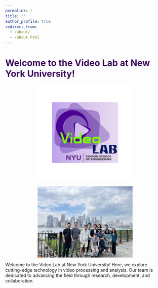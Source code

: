 ```yaml
---
permalink: /
title: ""
author_profile: true
redirect_from: 
  - /about/
  - /about.html
---
```


<style>
  .page-title {
    color: #3D0A5B; /* Dark purple color */
  }
  .image-container {
    display: flex;
    flex-direction: column;
    align-items: center; /* Centers images horizontally */
    gap: 10px; /* Adjust the gap between images */
  }
  .image-container img {
    max-width: 100%; /* Ensures images are responsive */
  }
</style>

<h1 class="page-title">Welcome to the Video Lab at New York University!</h1>

<div class="image-container">
  <img src="/images/Logo.png" alt="Video Lab" width="300" style="margin-bottom: 10px;">
  <img src="/images/1.jpeg" alt="Video Lab" width="300">
</div>

Welcome to the Video Lab at New York University! Here, we explore cutting-edge technology in video processing and analysis. Our team is dedicated to advancing the field through research, development, and collaboration.
